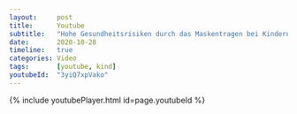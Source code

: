 ```yaml
---
layout:     post
title:      Youtube
subtitle:   "Hohe Gesundheitsrisiken durch das Maskentragen bei Kindern"
date:       2020-10-28
timeline:   true
categories: Video
tags:       [youtube, kind]
youtubeId:  "3yiQ7xpVako"
---
```


{% include youtubePlayer.html id=page.youtubeId %}

